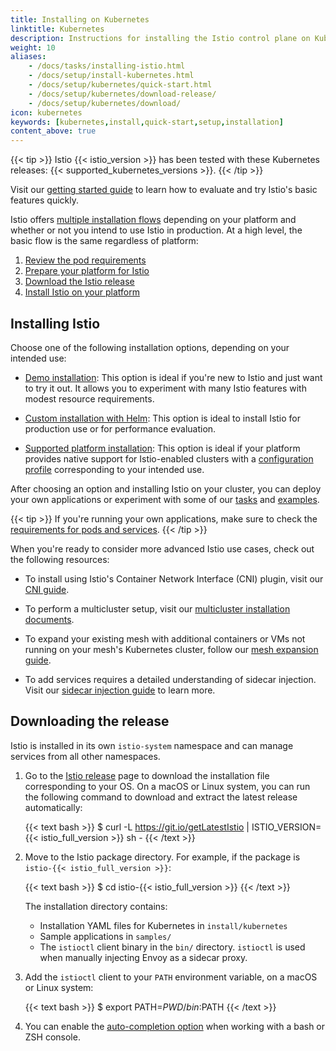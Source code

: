 ```yaml
---
title: Installing on Kubernetes
linktitle: Kubernetes
description: Instructions for installing the Istio control plane on Kubernetes and adding virtual machines into the mesh.
weight: 10
aliases:
    - /docs/tasks/installing-istio.html
    - /docs/setup/install-kubernetes.html
    - /docs/setup/kubernetes/quick-start.html
    - /docs/setup/kubernetes/download-release/
    - /docs/setup/kubernetes/download/
icon: kubernetes
keywords: [kubernetes,install,quick-start,setup,installation]
content_above: true
---
```


{{< tip >}}
Istio {{< istio_version >}} has been tested with these Kubernetes releases: {{< supported_kubernetes_versions >}}.
{{< /tip >}}

Visit our [getting started guide](/docs/setup/kubernetes/getting-started/) to
learn how to evaluate and try Istio's basic features quickly.

Istio offers [multiple installation flows](/docs/setup/kubernetes/getting-started/)
depending on your platform and whether or not you intend to use Istio in production.
At a high level, the basic flow is the same regardless of platform:

1. [Review the pod requirements](/docs/setup/kubernetes/additional-setup/requirements/)
1. [Prepare your platform for Istio](/docs/setup/kubernetes/platform-setup/)
1. [Download the Istio release](#downloading-the-release)
1. [Install Istio on your platform](/docs/setup/kubernetes/install)

## Installing Istio

Choose one of the following installation options, depending on your intended use:

- [Demo installation](/docs/setup/kubernetes/install/kubernetes/):
   This option is ideal if you're new to Istio and just want to try it out.
   It allows you to experiment with many Istio features with modest resource requirements.

- [Custom installation with Helm](/docs/setup/kubernetes/install/helm/):
   This option is ideal to install Istio for production use or for performance evaluation.

- [Supported platform installation](/docs/setup/kubernetes/install/platform/):
   This option is ideal if your platform provides native support for Istio-enabled clusters
   with a [configuration profile](/docs/setup/kubernetes/additional-setup/config-profiles/)
   corresponding to your intended use.

After choosing an option and installing Istio on your cluster, you can deploy
your own applications or experiment with some of our [tasks](/docs/tasks/) and [examples](/docs/examples/).

{{< tip >}}
If you're running your own applications, make sure to
check the [requirements for pods and services](/docs/setup/kubernetes/additional-setup/requirements/).
{{< /tip >}}

When you're ready to consider more advanced Istio use cases, check out the following resources:

- To install using Istio's Container Network Interface
(CNI) plugin, visit our [CNI guide](/docs/setup/kubernetes/additional-setup/cni/).

- To perform a multicluster setup, visit our
[multicluster installation documents](/docs/setup/kubernetes/install/multicluster/).

- To expand your existing mesh with additional containers or VMs not running on
your mesh's Kubernetes cluster, follow our [mesh expansion guide](/docs/setup/kubernetes/additional-setup/mesh-expansion/).

- To add services requires a detailed understanding of sidecar injection. Visit our
[sidecar injection guide](/docs/setup/kubernetes/additional-setup/sidecar-injection/)
to learn more.

## Downloading the release

Istio is installed in its own `istio-system` namespace and can manage
services from all other namespaces.

1.  Go to the [Istio release](https://github.com/istio/istio/releases) page to
    download the installation file corresponding to your OS. On a macOS or
    Linux system, you can run the following command to download and
    extract the latest release automatically:

    {{< text bash >}}
    $ curl -L https://git.io/getLatestIstio | ISTIO_VERSION={{< istio_full_version >}} sh -
    {{< /text >}}

1.  Move to the Istio package directory. For example, if the package is
    `istio-{{< istio_full_version >}}`:

    {{< text bash >}}
    $ cd istio-{{< istio_full_version >}}
    {{< /text >}}

    The installation directory contains:

    - Installation YAML files for Kubernetes in `install/kubernetes`
    - Sample applications in `samples/`
    - The `istioctl` client binary in the `bin/` directory. `istioctl` is
      used when manually injecting Envoy as a sidecar proxy.

1.  Add the `istioctl` client to your `PATH` environment variable, on a macOS or
    Linux system:

    {{< text bash >}}
    $ export PATH=$PWD/bin:$PATH
    {{< /text >}}

1. You can enable the [auto-completion option](/docs/ops/setup/istioctl) when working with a bash or ZSH console.

